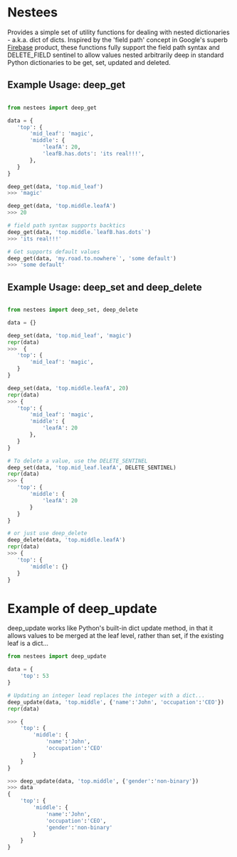 # Nestees

Provides a simple set of utility functions for dealing with nested dictionaries - a.k.a. dict of dicts.
Inspired by the 'field path' concept in Google's superb [Firebase](https://firebase.google.com/) product, 
these functions fully support the field path syntax and DELETE_FIELD sentinel to allow values nested 
arbitrarily deep in standard Python dictionaries to be get, set, updated and deleted.

## Example Usage: deep_get

 ```python

from nestees import deep_get

data = {
    'top': {
        'mid_leaf': 'magic',
        'middle': {
            'leafA': 20,
            'leafB.has.dots': 'its real!!!',
        },
    }
}

deep_get(data, 'top.mid_leaf')
>>> 'magic'

deep_get(data, 'top.middle.leafA')
>>> 20

# field path syntax supports backtics
deep_get(data, 'top.middle.`leafB.has.dots`')
>>> 'its real!!!'

# Get supports default values
deep_get(data, 'my.road.to.nowhere`', 'some default')
>>> 'some default'
```


## Example Usage: deep_set and deep_delete

 ```python

from nestees import deep_set, deep_delete

data = {}

deep_set(data, 'top.mid_leaf', 'magic')
repr(data)
>>>  {
    'top': {
        'mid_leaf': 'magic',
    }
}

deep_set(data, 'top.middle.leafA', 20)
repr(data)
>>> {
    'top': {
        'mid_leaf': 'magic',
        'middle': {
            'leafA': 20
        },
    }
}

# To delete a value, use the DELETE_SENTINEL
deep_set(data, 'top.mid_leaf.leafA', DELETE_SENTINEL)
repr(data)
>>> {
    'top': {
        'middle': {
            'leafA': 20
        }
    }
}

# or just use deep_delete
deep_delete(data, 'top.middle.leafA')
repr(data)
>>> {
    'top': {
        'middle': {}
    }
}
```

# Example of deep_update
deep_update works like Python's built-in dict update method, in that it allows values to be merged at the leaf level, rather than set, if the existing leaf is a dict...
```python
from nestees import deep_update

data = {
    'top': 53
}

# Updating an integer lead replaces the integer with a dict...
deep_update(data, 'top.middle', {'name':'John', 'occupation':'CEO'})
repr(data)

>>> {
    'top': {
        'middle': {
            'name':'John',
            'occupation':'CEO'
        }
    }
}

>>> deep_update(data, 'top.middle', {'gender':'non-binary'})
>>> data
{
    'top': {
        'middle': {
            'name':'John',
            'occupation':'CEO',
            'gender':'non-binary'
        }
    }
}

```